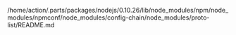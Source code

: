 /home/action/.parts/packages/nodejs/0.10.26/lib/node_modules/npm/node_modules/npmconf/node_modules/config-chain/node_modules/proto-list/README.md